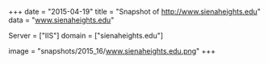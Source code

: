 
+++
date = "2015-04-19"
title = "Snapshot of http://www.sienaheights.edu"
data = "www.sienaheights.edu"

Server = ["IIS"]
domain = ["sienaheights.edu"]

  image = "snapshots/2015_16/www.sienaheights.edu.png"
+++
#
